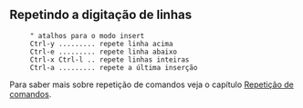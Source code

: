 Repetindo a digitação de linhas
-------------------------------

         " atalhos para o modo insert
         Ctrl-y ......... repete linha acima
         Ctrl-e ......... repete linha abaixo
         Ctrl-x Ctrl-l .. repete linhas inteiras
         Ctrl-a ......... repete a última inserção

Para saber mais sobre repetição de comandos veja o capítulo [Repetição de comandos](../capitulo_8/repeticao_de_comandos.md).

